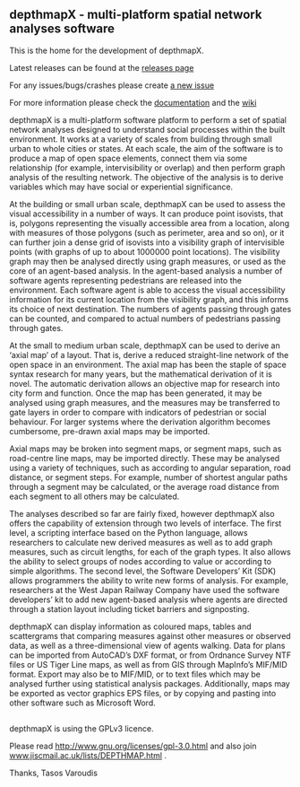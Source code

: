 ## depthmapX - multi-platform spatial network analyses software


This is the home for the development of depthmapX.


Latest releases can be found at the [releases page](https://github.com/SpaceGroupUCL/depthmapX/releases)


For any issues/bugs/crashes please create [a new issue](https://github.com/SpaceGroupUCL/depthmapX/issues/new)


For more information please check the [documentation](./docs/index.md) and the [wiki](https://github.com/SpaceGroupUCL/depthmapX/wiki)


depthmapX is a multi-platform  software platform to perform a set of spatial network analyses designed to understand social processes within the built environment. It works at a variety of scales from building through small urban to whole cities or states. At each scale, the aim of the software is to produce a map of open space elements, connect them via some relationship (for example, intervisibility or overlap) and then perform graph analysis of the resulting network. The objective of the analysis is to derive variables which may have social or experiential significance.

At the building or small urban scale, depthmapX can be used to assess the visual accessibility in a number of ways. It can produce point isovists, that is, polygons representing the visually accessible area from a location, along with measures of those polygons (such as perimeter, area and so on), or it can further join a dense grid of isovists into a visibility graph of intervisible points (with graphs of up to about 1000000 point locations). The visibility graph may then be analysed directly using graph measures, or used as the core of an agent-based analysis. In the agent-based analysis a number of software agents representing pedestrians are released into the environment. Each software agent is able to access the visual accessibility information for its current location from the visibility graph, and this informs its choice of next destination. The numbers of agents passing through gates can be counted, and compared to actual numbers of pedestrians passing through gates.

At the small to medium urban scale, depthmapX can be used to derive an ‘axial map’ of a layout. That is, derive a reduced straight-line network of the open space in an environment. The axial map has been the staple of space syntax research for many years, but the mathematical derivation of it is novel. The automatic derivation allows an objective map for research into city form and function. Once the map has been generated, it may be analysed using graph measures, and the measures may be transferred to gate layers in order to compare with indicators of pedestrian or social behaviour. For larger systems where the derivation algorithm becomes cumbersome, pre-drawn axial maps may be imported.

Axial maps may be broken into segment maps, or segment maps, such as road-centre line maps, may be imported directly. These may be analysed using a variety of techniques, such as according to angular separation, road distance, or segment steps. For example, number of shortest angular paths through a segment may be calculated, or the average road distance from each segment to all others may be calculated.

The analyses described so far are fairly fixed, however depthmapX also offers the capability of extension through two levels of interface. The first level, a scripting interface based on the Python language, allows researchers to calculate new derived measures as well as to add graph measures, such as circuit lengths, for each of the graph types. It also allows the ability to select groups of nodes according to value or according to simple algorithms. The second level, the Software Developers’ Kit (SDK) allows programmers the ability to write new forms of analysis. For example, researchers at the West Japan Railway Company have used the software developers’ kit to add new agent-based analysis where agents are directed through a station layout including ticket barriers and signposting.

depthmapX can display information as coloured maps, tables and scattergrams that comparing measures against other measures or observed data, as well as a three-dimensional view of agents walking. Data for plans can be imported from AutoCAD’s DXF format, or from Ordnance Survey NTF files or US Tiger Line maps, as well as from GIS through MapInfo’s MIF/MID format. Export may also be to MIF/MID, or to text files which may be analysed further using statistical analysis packages. Additionally, maps may be exported as vector graphics EPS files, or by copying and pasting into other software such as Microsoft Word.

##

depthmapX is using the GPLv3 licence. 

Please read http://www.gnu.org/licenses/gpl-3.0.html and also join www.jiscmail.ac.uk/lists/DEPTHMAP.html .

Thanks,
Tasos Varoudis
